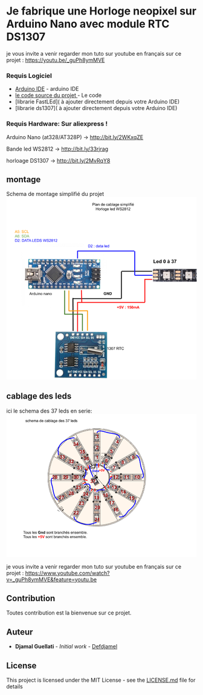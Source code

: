 # Je fabrique une Horloge neopixel sur Arduino Nano avec module RTC DS1307

je vous invite a venir regarder mon tuto sur youtube en français sur ce projet : https://youtu.be/_guPh8ymMVE



### Requis Logiciel
* [Arduino IDE](https://www.arduino.cc) - arduino IDE
* [le code source du projet ](clock_pixel_ds1307.ino) - Le code
* [librarie FastLEd]( à ajouter directement depuis votre Arduino IDE)
* [librarie ds1307]( à ajouter directement depuis votre Arduino IDE)

### Requis Hardware: Sur aliexpress !
Arduino Nano (at328/AT328P) ->  http://bit.ly/2WKxqZE

Bande led WS2812 -> http://bit.ly/33rjrag

horloage DS1307 -> http://bit.ly/2MvRqY8


## montage 
Schema de montage simplifié du projet
![Schema ](plan_simplifié.png?raw=true "plan_simplifié.png")


## cablage  des leds
ici le schema des 37 leds en serie:
![Schema ](Plan%20cablage%20led.png?raw=true "Plan cablage led.png")


je vous invite a venir regarder mon tuto sur youtube en français sur ce projet : https://www.youtube.com/watch?v=_guPh8ymMVE&feature=youtu.be




## Contribution

Toutes contribution est la bienvenue sur ce projet.


## Auteur

* **Djamal Guellati** - *Initial work* - [Defdjamel](https://github.com/Defdjamel)


## License

This project is licensed under the MIT License - see the [LICENSE.md](LICENSE.md) file for details
